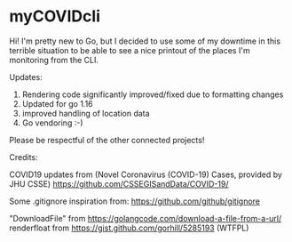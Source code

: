 # myCOVIDcli

Hi!
I'm pretty new to Go, but I decided to use some of my downtime in this terrible situation to be able to see a 
nice printout of the places I'm monitoring from the CLI.

Updates:

1) Rendering code significantly improved/fixed due to formatting changes
2) Updated for go 1.16
3) improved handling of location data
4) Go vendoring :-)


Please be respectful of the other connected projects!

Credits:

COVID19 updates from (Novel Coronavirus (COVID-19) Cases, provided by JHU CSSE)
https://github.com/CSSEGISandData/COVID-19/

Some .gitignore inspiration from: https://github.com/github/gitignore

"DownloadFile" from https://golangcode.com/download-a-file-from-a-url/
renderfloat from https://gist.github.com/gorhill/5285193 (WTFPL)